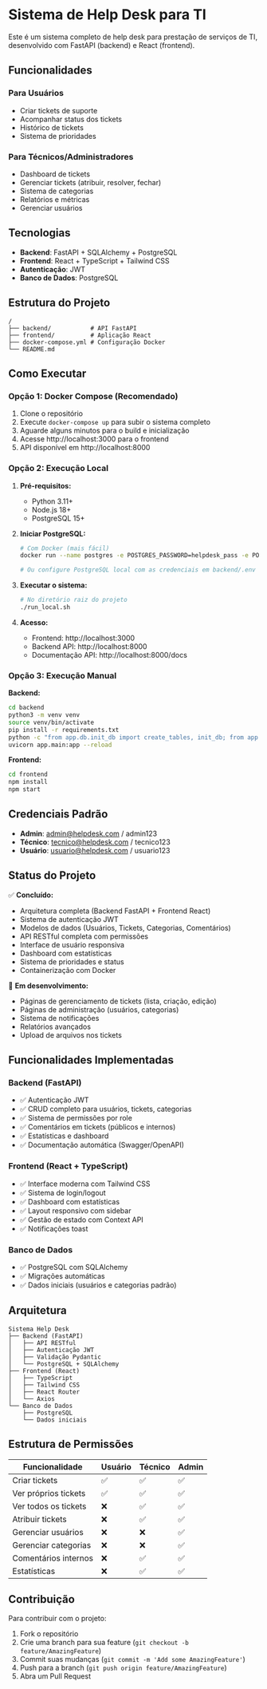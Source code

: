 # Sistema de Help Desk para TI

Este é um sistema completo de help desk para prestação de serviços de TI, desenvolvido com FastAPI (backend) e React (frontend).

## Funcionalidades

### Para Usuários
- Criar tickets de suporte
- Acompanhar status dos tickets
- Histórico de tickets
- Sistema de prioridades

### Para Técnicos/Administradores
- Dashboard de tickets
- Gerenciar tickets (atribuir, resolver, fechar)
- Sistema de categorias
- Relatórios e métricas
- Gerenciar usuários

## Tecnologias

- **Backend**: FastAPI + SQLAlchemy + PostgreSQL
- **Frontend**: React + TypeScript + Tailwind CSS
- **Autenticação**: JWT
- **Banco de Dados**: PostgreSQL

## Estrutura do Projeto

```
/
├── backend/           # API FastAPI
├── frontend/          # Aplicação React
├── docker-compose.yml # Configuração Docker
└── README.md
```

## Como Executar

### Opção 1: Docker Compose (Recomendado)

1. Clone o repositório
2. Execute `docker-compose up` para subir o sistema completo
3. Aguarde alguns minutos para o build e inicialização
4. Acesse http://localhost:3000 para o frontend
5. API disponível em http://localhost:8000

### Opção 2: Execução Local

1. **Pré-requisitos:**
   - Python 3.11+
   - Node.js 18+
   - PostgreSQL 15+

2. **Iniciar PostgreSQL:**
   ```bash
   # Com Docker (mais fácil)
   docker run --name postgres -e POSTGRES_PASSWORD=helpdesk_pass -e POSTGRES_USER=helpdesk_user -e POSTGRES_DB=helpdesk_db -p 5432:5432 -d postgres:15-alpine
   
   # Ou configure PostgreSQL local com as credenciais em backend/.env
   ```

3. **Executar o sistema:**
   ```bash
   # No diretório raiz do projeto
   ./run_local.sh
   ```

4. **Acesso:**
   - Frontend: http://localhost:3000
   - Backend API: http://localhost:8000
   - Documentação API: http://localhost:8000/docs

### Opção 3: Execução Manual

**Backend:**
```bash
cd backend
python3 -m venv venv
source venv/bin/activate
pip install -r requirements.txt
python -c "from app.db.init_db import create_tables, init_db; from app.db.database import SessionLocal; create_tables(); db = SessionLocal(); init_db(db); db.close()"
uvicorn app.main:app --reload
```

**Frontend:**
```bash
cd frontend
npm install
npm start
```

## Credenciais Padrão

- **Admin**: admin@helpdesk.com / admin123
- **Técnico**: tecnico@helpdesk.com / tecnico123
- **Usuário**: usuario@helpdesk.com / usuario123

## Status do Projeto

✅ **Concluído:**
- Arquitetura completa (Backend FastAPI + Frontend React)
- Sistema de autenticação JWT
- Modelos de dados (Usuários, Tickets, Categorias, Comentários)
- API RESTful completa com permissões
- Interface de usuário responsiva
- Dashboard com estatísticas
- Sistema de prioridades e status
- Containerização com Docker

🚧 **Em desenvolvimento:**
- Páginas de gerenciamento de tickets (lista, criação, edição)
- Páginas de administração (usuários, categorias)
- Sistema de notificações
- Relatórios avançados
- Upload de arquivos nos tickets

## Funcionalidades Implementadas

### Backend (FastAPI)
- ✅ Autenticação JWT
- ✅ CRUD completo para usuários, tickets, categorias
- ✅ Sistema de permissões por role
- ✅ Comentários em tickets (públicos e internos)
- ✅ Estatísticas e dashboard
- ✅ Documentação automática (Swagger/OpenAPI)

### Frontend (React + TypeScript)
- ✅ Interface moderna com Tailwind CSS
- ✅ Sistema de login/logout
- ✅ Dashboard com estatísticas
- ✅ Layout responsivo com sidebar
- ✅ Gestão de estado com Context API
- ✅ Notificações toast

### Banco de Dados
- ✅ PostgreSQL com SQLAlchemy
- ✅ Migrações automáticas
- ✅ Dados iniciais (usuários e categorias padrão)

## Arquitetura

```
Sistema Help Desk
├── Backend (FastAPI)
│   ├── API RESTful
│   ├── Autenticação JWT
│   ├── Validação Pydantic
│   └── PostgreSQL + SQLAlchemy
├── Frontend (React)
│   ├── TypeScript
│   ├── Tailwind CSS
│   ├── React Router
│   └── Axios
└── Banco de Dados
    ├── PostgreSQL
    └── Dados iniciais
```

## Estrutura de Permissões

| Funcionalidade | Usuário | Técnico | Admin |
|---|---|---|---|
| Criar tickets | ✅ | ✅ | ✅ |
| Ver próprios tickets | ✅ | ✅ | ✅ |
| Ver todos os tickets | ❌ | ✅ | ✅ |
| Atribuir tickets | ❌ | ✅ | ✅ |
| Gerenciar usuários | ❌ | ❌ | ✅ |
| Gerenciar categorias | ❌ | ❌ | ✅ |
| Comentários internos | ❌ | ✅ | ✅ |
| Estatísticas | ❌ | ✅ | ✅ |

## Contribuição

Para contribuir com o projeto:

1. Fork o repositório
2. Crie uma branch para sua feature (`git checkout -b feature/AmazingFeature`)
3. Commit suas mudanças (`git commit -m 'Add some AmazingFeature'`)
4. Push para a branch (`git push origin feature/AmazingFeature`)
5. Abra um Pull Request
